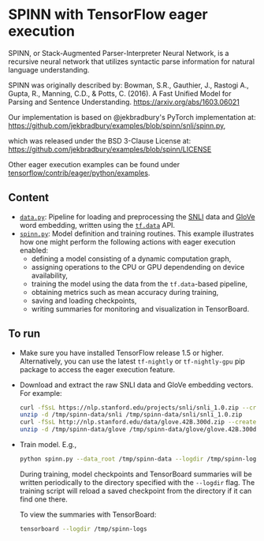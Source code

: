 # SPINN with TensorFlow eager execution

SPINN, or Stack-Augmented Parser-Interpreter Neural Network, is a recursive
neural network that utilizes syntactic parse information for natural language
understanding.

SPINN was originally described by:
Bowman, S.R., Gauthier, J., Rastogi A., Gupta, R., Manning, C.D., & Potts, C.
  (2016). A Fast Unified Model for Parsing and Sentence Understanding.
  https://arxiv.org/abs/1603.06021

Our implementation is based on @jekbradbury's PyTorch implementation at:
https://github.com/jekbradbury/examples/blob/spinn/snli/spinn.py,

which was released under the BSD 3-Clause License at:
https://github.com/jekbradbury/examples/blob/spinn/LICENSE

Other eager execution examples can be found under [tensorflow/contrib/eager/python/examples](../../../../tensorflow/contrib/eager/python/examples).

##  Content

- [`data.py`](../../../../tensorflow/contrib/eager/python/examples/spinn/data.py): Pipeline for loading and preprocessing the
   [SNLI](https://nlp.stanford.edu/projects/snli/) data and
   [GloVe](https://nlp.stanford.edu/projects/glove/) word embedding, written
   using the [`tf.data`](https://www.tensorflow.org/programmers_guide/datasets)
   API.
- [`spinn.py`](./spinn.py): Model definition and training routines.
  This example illustrates how one might perform the following actions with
  eager execution enabled:
  * defining a model consisting of a dynamic computation graph,
  * assigning operations to the CPU or GPU dependending on device availability,
  * training the model using the data from the `tf.data`-based pipeline,
  * obtaining metrics such as mean accuracy during training,
  * saving and loading checkpoints,
  * writing summaries for monitoring and visualization in TensorBoard.

## To run

- Make sure you have installed TensorFlow release 1.5 or higher. Alternatively,
  you can use the latest `tf-nightly` or `tf-nightly-gpu` pip
  package to access the eager execution feature.

- Download and extract the raw SNLI data and GloVe embedding vectors.
  For example:

  ```bash
  curl -fSsL https://nlp.stanford.edu/projects/snli/snli_1.0.zip --create-dirs -o /tmp/spinn-data/snli/snli_1.0.zip
  unzip -d /tmp/spinn-data/snli /tmp/spinn-data/snli/snli_1.0.zip
  curl -fSsL http://nlp.stanford.edu/data/glove.42B.300d.zip --create-dirs -o /tmp/spinn-data/glove/glove.42B.300d.zip
  unzip -d /tmp/spinn-data/glove /tmp/spinn-data/glove/glove.42B.300d.zip
  ```

- Train model. E.g.,

  ```bash
  python spinn.py --data_root /tmp/spinn-data --logdir /tmp/spinn-logs
  ```

  During training, model checkpoints and TensorBoard summaries will be written
  periodically to the directory specified with the `--logdir` flag.
  The training script will reload a saved checkpoint from the directory if it
  can find one there.

  To view the summaries with TensorBoard:

  ```bash
  tensorboard --logdir /tmp/spinn-logs
  ```
